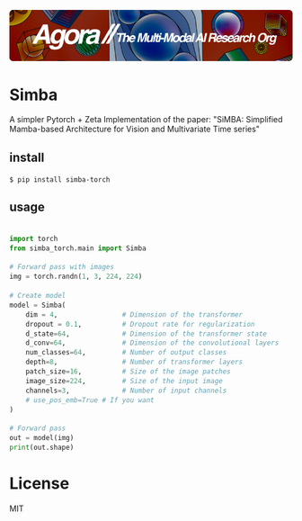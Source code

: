 [![Multi-Modality](agorabanner.png)](https://discord.gg/qUtxnK2NMf)

# Simba
A simpler Pytorch + Zeta Implementation of the paper: "SiMBA: Simplified Mamba-based Architecture for Vision and Multivariate Time series"


## install
`$ pip install simba-torch`

## usage
```python

import torch 
from simba_torch.main import Simba

# Forward pass with images
img = torch.randn(1, 3, 224, 224)

# Create model
model = Simba(
    dim = 4,                # Dimension of the transformer
    dropout = 0.1,          # Dropout rate for regularization
    d_state=64,             # Dimension of the transformer state
    d_conv=64,              # Dimension of the convolutional layers
    num_classes=64,         # Number of output classes
    depth=8,                # Number of transformer layers
    patch_size=16,          # Size of the image patches
    image_size=224,         # Size of the input image
    channels=3,             # Number of input channels
    # use_pos_emb=True # If you want
)

# Forward pass
out = model(img)
print(out.shape)

```


# License
MIT

